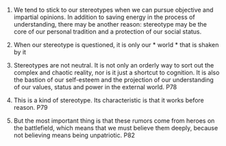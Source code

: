 1. We tend to stick to our stereotypes when we can pursue objective and impartial opinions. In addition to saving energy in the process of understanding, there may be another reason: stereotype may be the core of our personal tradition and a protection of our social status.

2. When our stereotype is questioned, it is only our * world * that is shaken by it

3. Stereotypes are not neutral. It is not only an orderly way to sort out the complex and chaotic reality, nor is it just a shortcut to cognition. It is also the bastion of our self-esteem and the projection of our understanding of our values, status and power in the external world. P78

4. This is a kind of stereotype. Its characteristic is that it works before reason. P79

5. But the most important thing is that these rumors come from heroes on the battlefield, which means that we must believe them deeply, because not believing means being unpatriotic. P82
